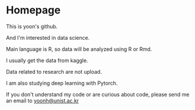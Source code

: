 # Homepage

This is yoon's github. 

And I'm interested in data science.

Main language is R, so data will be analyzed using R or Rmd.

I usually get the data from kaggle.

Data related to research are not upload.

I am also studying deep learning with Pytorch.

If you don't understand my code or are curious about code, please send me an email to yoonh@unist.ac.kr
